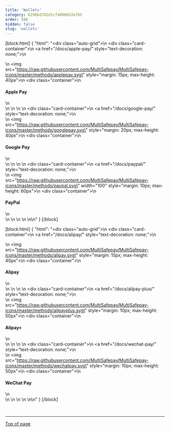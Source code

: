 ```yaml
---
title: 'Wallets'
category: 6298bd782d1cf4006032e765
order: 500
hidden: false
slug: 'wallets'
--- 
```


[block:html]
{
  "html": "<div class=\"auto-grid\">\n    <div class=\"card-container\">\n        <a href=\"/docs/apple-pay/\" style=\"text-decoration: none;\">\n            <div>\n                <img src=\"https://raw.githubusercontent.com/MultiSafepay/MultiSafepay-icons/master/methods/applepay.svg\" style=\"margin: 15px; max-height: 40px\">\n                <div class=\"container\">\n                    <h4><b>Apple Pay</b></h4>\n                </div>\n            </div>\n        </a>\n    </div>\n    <div class=\"card-container\">\n        <a href=\"/docs/google-pay/\" style=\"text-decoration: none;\">\n            <div>\n                <img src=\"https://raw.githubusercontent.com/MultiSafepay/MultiSafepay-icons/master/methods/googlepay.svg\" style=\"margin: 20px; max-height: 40px\">\n                <div class=\"container\">\n                    <h4><b>Google Pay</b></h4>\n                </div>\n            </div>\n        </a>\n    </div>\n    <div class=\"card-container\">\n        <a href=\"/docs/paypal/\" style=\"text-decoration: none;\">\n            <div>\n                <img src=\"https://raw.githubusercontent.com/MultiSafepay/MultiSafepay-icons/master/methods/paypal.svg\" width=\"100\" style=\"margin: 10px; max-height: 60px\">\n                <div class=\"container\">\n                    <h4><b>PayPal</b></h4>\n                </div>\n            </div>\n        </a>\n    </div>\n    </div>\n\n<style>\n\nb {\n  color: #384248 !important;\n}\n  \n.auto-grid {\n  --auto-grid-min-size: 175px;\n  \n  display: grid;\n  grid-template-columns: repeat(auto-fill, minmax(var(--auto-grid-min-size), 1fr));\n}\n\n.card-container {\n  box-shadow: 0 4px 8px 0 rgba(0, 0, 0, 0.2); /* this adds the \"card\" effect */\n  padding: 16px;\n  text-align: center;\n  border-radius: 5px;\n  margin: 8px\n} \n\n.card-container:hover {\n  box-shadow: 0 8px 16px 0 rgb(0 0 0 / 20%);\n  transform: translateY(-0.2rem);\n  transition: all 0.2s;\n  cursor: pointer;\n}  \n\n</style>"
}
[/block]

[block:html]
{
  "html": "<div class=\"auto-grid\">\n  <div class=\"card-container\">\n        <a href=\"/docs/alipay/\" style=\"text-decoration: none;\">\n            <div>\n                <img src=\"https://raw.githubusercontent.com/MultiSafepay/MultiSafepay-icons/master/methods/alipay.svg\" style=\"margin: 15px; max-height: 40px\">\n                <div class=\"container\">\n                    <h4><b>Alipay</b></h4>\n                </div>\n            </div>\n        </a>\n    </div>\n <div class=\"card-container\">\n        <a href=\"/docs/alipay-plus/\" style=\"text-decoration: none;\">\n            <div>\n                <img src=\"https://raw.githubusercontent.com/MultiSafepay/MultiSafepay-icons/master/methods/alipayplus.svg\" style=\"margin: 10px; max-height: 50px\">\n                <div class=\"container\">\n                    <h4><b>Alipay+</b></h4>\n                </div>\n            </div>\n        </a>\n    </div>\n    <div class=\"card-container\">\n        <a href=\"/docs/wechat-pay/\" style=\"text-decoration: none;\">\n            <div>\n                <img src=\"https://raw.githubusercontent.com/MultiSafepay/MultiSafepay-icons/master/methods/wechatpay.svg\" style=\"margin: 10px; max-height: 50px\">\n                <div class=\"container\">\n                    <h4><b>WeChat Pay</b></h4>\n                </div>\n            </div>\n        </a>\n    </div>\n   </div>\n\n<style>\n\nb {\n  color: #384248 !important;\n}\n  \n.auto-grid {\n  --auto-grid-min-size: 175px;\n  \n  display: grid;\n  grid-template-columns: repeat(auto-fill, minmax(var(--auto-grid-min-size), 1fr));\n}\n\n.card-container {\n  box-shadow: 0 4px 8px 0 rgba(0, 0, 0, 0.2); /* this adds the \"card\" effect */\n  padding: 16px;\n  text-align: center;\n  border-radius: 5px;\n  margin: 8px\n} \n\n.card-container:hover {\n  box-shadow: 0 8px 16px 0 rgb(0 0 0 / 20%);\n  transform: translateY(-0.2rem);\n  transition: all 0.2s;\n  cursor: pointer;\n}  \n\n</style>"
}
[/block]

<br>

---

[Top of page](#)